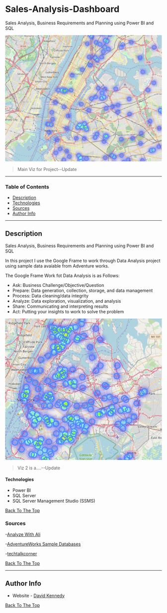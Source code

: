 # Sales-Analysis-Dashboard
Sales Analysis, Business Requirements and Planning using  Power BI and SQL


![Viz1](https://github.com/dekennedy/NYC-Motor-Vehicle-Collisions/blob/main/Map%201.PNG)
> Main Viz for Project--Update




---

### Table of Contents

- [Description](#description)
- [Technologies](#Technologies)
- [Sources](#Sources)
- [Author Info](#author-info)

---

## Description
Sales Analysis, Business Requirements and Planning using Power BI and SQL

In this project I use the Google Frame to work through Data Analysis project using sample data avaiable from Adventure works. 

The Google Frame Work fot Data Analysis is as Follows:

- Ask: Business Challenge/Objective/Question
- Prepare: Data generation, collection, storage, and data management
- Process: Data cleaning/data integrity
- Analyze: Data exploration, visualization, and analysis
- Share: Communicating and interpreting results 
- Act:  Putting your insights to work to solve the problem





![Viz 2](https://github.com/dekennedy/NYC-Motor-Vehicle-Collisions/blob/main/Map%202.PNG)
> Viz 2 is a....--Update





#### Technologies

- Power BI
- SQL Server
- SQL Server Management Studio (SSMS)

[Back To The Top](#Sales-Analysis-Dashboard)

### Sources

-[Analyze With Ali](https://www.youtube.com/channel/UCaDh-eU-lds_d9kS976vBVw)

-[AdventureWorks Sample Databases](https://docs.microsoft.com/en-us/sql/samples/adventureworks-install-configure?view=sql-server-ver15&tabs=ssms)

-[techtalkcorner](https://github.com/techtalkcorner/SampleDemoFiles/blob/master/Database/AdventureWorks/Update_AdventureWorksDW_Data.sql)


[Back To The Top](#Sales-Analysis-Dashboard)

---

## Author Info

- Website - [David Kennedy](https://linkedin.com/in/david-e-kennedy)

[Back To The Top](#Sales-Analysis-Dashboard)
